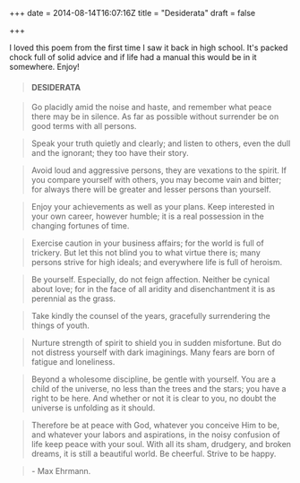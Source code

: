 +++
date = 2014-08-14T16:07:16Z
title = "Desiderata"
draft = false

+++


I loved this poem from the first time I saw it back in high school. It's packed chock full of solid advice and if life had a manual this would be in it somewhere. Enjoy!

> #### DESIDERATA

> Go placidly amid the noise and haste, and remember what peace there may be in silence. As far as possible without surrender be on good terms with all persons.

> Speak your truth quietly and clearly; and listen to others, even the dull and the ignorant; they too have their story.

> Avoid loud and aggressive persons, they are vexations to the spirit. If you compare yourself with others, you may become vain and bitter; for always there will be greater and lesser persons than yourself.

> Enjoy your achievements as well as your plans. Keep interested in your own career, however humble; it is a real possession in the changing fortunes of time.

> Exercise caution in your business affairs; for the world is full of trickery. But let this not blind you to what virtue there is; many persons strive for high ideals; and everywhere life is full of heroism.

> Be yourself. Especially, do not feign affection. Neither be cynical about love; for in the face of all aridity and disenchantment it is as perennial as the grass.

> Take kindly the counsel of the years, gracefully surrendering the things of youth.

> Nurture strength of spirit to shield you in sudden misfortune. But do not distress yourself with dark imaginings. Many fears are born of fatigue and loneliness.

> Beyond a wholesome discipline, be gentle with yourself. You are a child of the universe, no less than the trees and the stars; you have a right to be here. And whether or not it is clear to you, no doubt the universe is unfolding as it should.

> Therefore be at peace with God, whatever you conceive Him to be, and whatever your labors and aspirations, in the noisy confusion of life keep peace with your soul. With all its sham, drudgery, and broken dreams, it is still a beautiful world. Be cheerful. Strive to be happy.

> \- Max Ehrmann.
